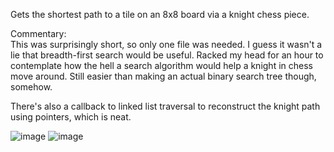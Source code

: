 Gets the shortest path to a tile on an 8x8 board via a knight chess piece.


Commentary:  
This was surprisingly short, so only one file was needed.
I guess it wasn't a lie that breadth-first search would be useful. Racked my head for an hour to contemplate how the hell a search algorithm would help a knight in chess move around. Still easier than making an actual binary search tree though, somehow.

There's also a callback to linked list traversal to reconstruct the knight path using pointers, which is neat.

![image](https://github.com/ganud/knights-travails/assets/107737568/8718a807-4de5-4714-8307-09f6d75d3db3)
![image](https://github.com/ganud/knights-travails/assets/107737568/6ee74307-b0f9-4648-9681-aa8fc4e374a8)

